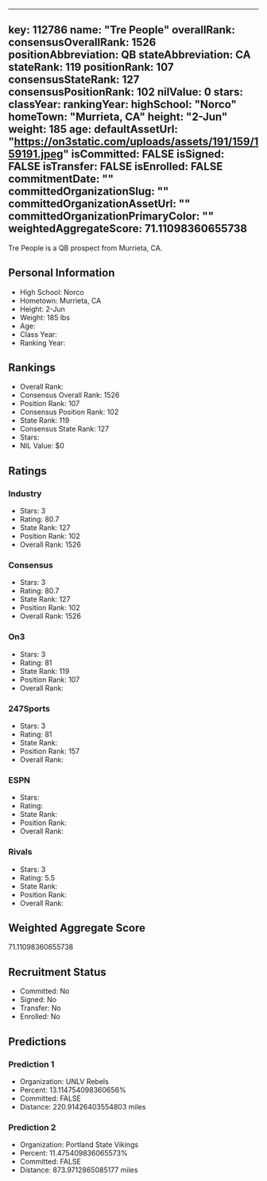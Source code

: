 ---
  key: 112786
  name: "Tre People"
  overallRank: 
  consensusOverallRank: 1526
  positionAbbreviation: QB
  stateAbbreviation: CA
  stateRank: 119
  positionRank: 107
  consensusStateRank: 127
  consensusPositionRank: 102
  nilValue: 0
  stars: 
  classYear: 
  rankingYear: 
  highSchool: "Norco"
  homeTown: "Murrieta, CA"
  height: "2-Jun"
  weight: 185
  age: 
  defaultAssetUrl: "https://on3static.com/uploads/assets/191/159/159191.jpeg"
  isCommitted: FALSE
  isSigned: FALSE
  isTransfer: FALSE
  isEnrolled: FALSE
  commitmentDate: ""
  committedOrganizationSlug: ""
  committedOrganizationAssetUrl: ""
  committedOrganizationPrimaryColor: ""
  weightedAggregateScore: 71.11098360655738
  ---
  
  Tre People is a QB prospect from Murrieta, CA.
  
  ## Personal Information
  - High School: Norco
  - Hometown: Murrieta, CA
  - Height: 2-Jun
  - Weight: 185 lbs
  - Age: 
  - Class Year: 
  - Ranking Year: 
  
  ## Rankings
  - Overall Rank: 
  - Consensus Overall Rank: 1526
  - Position Rank: 107
  - Consensus Position Rank: 102
  - State Rank: 119
  - Consensus State Rank: 127
  - Stars: 
  - NIL Value: $0
  
  ## Ratings
  
  ### Industry
  - Stars: 3
  - Rating: 80.7
  - State Rank: 127
  - Position Rank: 102
  - Overall Rank: 1526
  
  ### Consensus
  - Stars: 3
  - Rating: 80.7
  - State Rank: 127
  - Position Rank: 102
  - Overall Rank: 1526
  
  ### On3
  - Stars: 3
  - Rating: 81
  - State Rank: 119
  - Position Rank: 107
  - Overall Rank: 
  
  ### 247Sports
  - Stars: 3
  - Rating: 81
  - State Rank: 
  - Position Rank: 157
  - Overall Rank: 
  
  ### ESPN
  - Stars: 
  - Rating: 
  - State Rank: 
  - Position Rank: 
  - Overall Rank: 
  
  ### Rivals
  - Stars: 3
  - Rating: 5.5
  - State Rank: 
  - Position Rank: 
  - Overall Rank: 
  
  ## Weighted Aggregate Score
  71.11098360655738
  
  ## Recruitment Status
  - Committed: No
  - Signed: No
  - Transfer: No
  - Enrolled: No
  
  
  
  ## Predictions
  
  ### Prediction 1
  - Organization: UNLV Rebels
  - Percent: 13.114754098360656%
  - Committed: FALSE
  - Distance: 220.91426403554803 miles
  
  ### Prediction 2
  - Organization: Portland State Vikings
  - Percent: 11.475409836065573%
  - Committed: FALSE
  - Distance: 873.9712865085177 miles
  